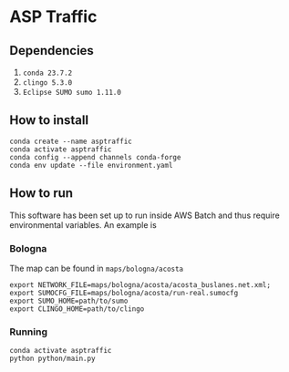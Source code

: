 # ASP Traffic

## Dependencies
1. ```conda 23.7.2```
2. ```clingo 5.3.0```
3. ```Eclipse SUMO sumo 1.11.0```

## How to install

```
conda create --name asptraffic
conda activate asptraffic
conda config --append channels conda-forge
conda env update --file environment.yaml
```

## How to run
This software has been set up to run inside AWS Batch and thus require environmental variables. An example is

### Bologna
The map can be found in `maps/bologna/acosta`

```
export NETWORK_FILE=maps/bologna/acosta/acosta_buslanes.net.xml;
export SUMOCFG_FILE=maps/bologna/acosta/run-real.sumocfg
export SUMO_HOME=path/to/sumo
export CLINGO_HOME=path/to/clingo
```

### Running
```
conda activate asptraffic
python python/main.py
```

